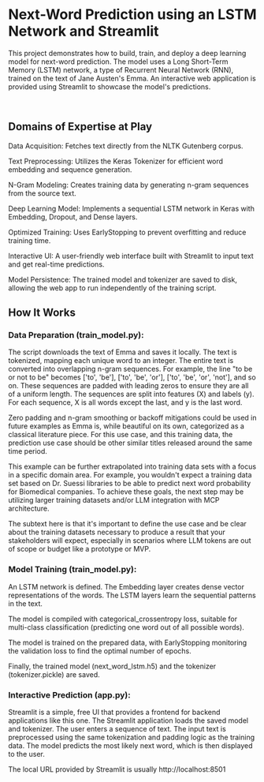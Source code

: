 # Next-Word Prediction using an LSTM Network and Streamlit
This project demonstrates how to build, train, and deploy a deep learning model for next-word prediction. The model uses a Long Short-Term Memory (LSTM) network, a type of Recurrent Neural Network (RNN), trained on the text of Jane Austen's Emma. An interactive web application is provided using Streamlit to showcase the model's predictions.

<br>

## Domains of Expertise at Play
Data Acquisition: Fetches text directly from the NLTK Gutenberg corpus.

Text Preprocessing: Utilizes the Keras Tokenizer for efficient word embedding and sequence generation.

N-Gram Modeling: Creates training data by generating n-gram sequences from the source text.

Deep Learning Model: Implements a sequential LSTM network in Keras with Embedding, Dropout, and Dense layers.

Optimized Training: Uses EarlyStopping to prevent overfitting and reduce training time.

Interactive UI: A user-friendly web interface built with Streamlit to input text and get real-time predictions.

Model Persistence: The trained model and tokenizer are saved to disk, allowing the web app to run independently of the training script.


## How It Works
### Data Preparation (train_model.py):

The script downloads the text of Emma and saves it locally. The text is tokenized, mapping each unique word to an integer. The entire text is converted into overlapping n-gram sequences. For example, the line "to be or not to be" becomes ['to', 'be'], ['to', 'be', 'or'], ['to', 'be', 'or', 'not'], and so on. These sequences are padded with leading zeros to ensure they are all of a uniform length. The sequences are split into features (X) and labels (y). For each sequence, X is all words except the last, and y is the last word.

Zero padding and n-gram smoothing or backoff mitigations could be used in future examples as Emma is, while beautiful on its own, categorized as a classical literature piece. For this use case, and this training data, the prediction use case should be other similar titles released around the same time period.

This example can be further extrapolated into training data sets with a focus in a specific domain area. For example, you wouldn't expect a training data set based on Dr. Suessi libraries to be able to predict next word probability for Biomedical companies. To achieve these goals, the next step may be utilizing larger training datasets and/or LLM integration with MCP architecture.

The subtext here is that it's important to define the use case and be clear about the training datasets necessary to produce a result that your stakeholders will expect, especially in scenarios where LLM tokens are out of scope or budget like a prototype or MVP.

### Model Training (train_model.py):

An LSTM network is defined. The Embedding layer creates dense vector representations of the words. The LSTM layers learn the sequential patterns in the text.

The model is compiled with categorical_crossentropy loss, suitable for multi-class classification (predicting one word out of all possible words).

The model is trained on the prepared data, with EarlyStopping monitoring the validation loss to find the optimal number of epochs.

Finally, the trained model (next_word_lstm.h5) and the tokenizer (tokenizer.pickle) are saved.

### Interactive Prediction (app.py):

Streamlit is a simple, free UI that provides a frontend for backend applications like this one. The Streamlit application loads the saved model and tokenizer. The user enters a sequence of text. The input text is preprocessed using the same tokenization and padding logic as the training data. The model predicts the most likely next word, which is then displayed to the user.

The local URL provided by Streamlit is usually http://localhost:8501

